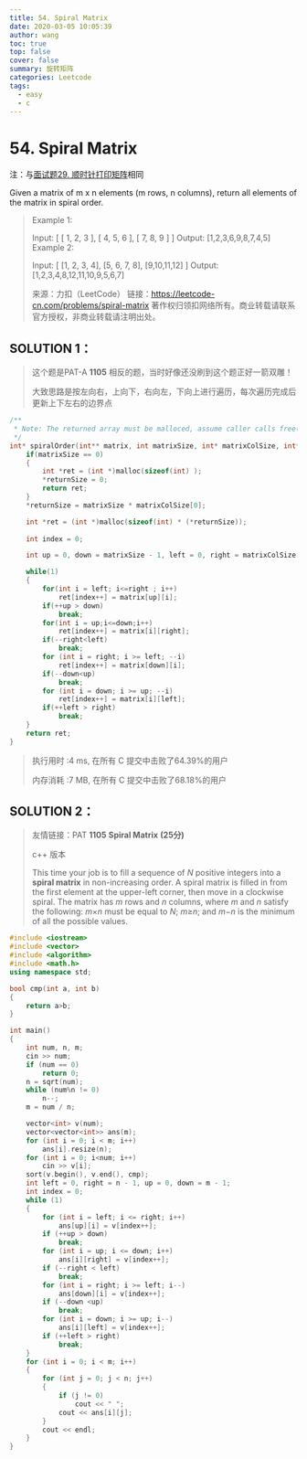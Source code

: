 ```yaml
---
title: 54. Spiral Matrix
date: 2020-03-05 10:05:39
author: wang
toc: true
top: false
cover: false
summary: 旋转矩阵
categories: Leetcode
tags:
  - easy
  - c
---
```


# 54. Spiral Matrix

注：与[面试题29. 顺时针打印矩阵](https://leetcode-cn.com/problems/shun-shi-zhen-da-yin-ju-zhen-lcof/)相同

Given a matrix of m x n elements (m rows, n columns), return all elements of the matrix in spiral order.





> Example 1:
>
> Input:
> [
>    [ 1, 2, 3 ],
>    [ 4, 5, 6 ],
>    [ 7, 8, 9 ]
> ]
>Output: [1,2,3,6,9,8,7,4,5]
> Example 2:
> 
>   Input:
>   [
>     [1, 2, 3, 4],
>   [5, 6, 7, 8],
>   [9,10,11,12]
>]
> Output: [1,2,3,4,8,12,11,10,9,5,6,7]
> 
>   来源：力扣（LeetCode）
>   链接：https://leetcode-cn.com/problems/spiral-matrix
>   著作权归领扣网络所有。商业转载请联系官方授权，非商业转载请注明出处。

## SOLUTION 1：

> 这个题是PAT-A **1105** 相反的题，当时好像还没刷到这个题正好一箭双雕！
>
> 大致思路是按左向右，上向下，右向左，下向上进行遍历，每次遍历完成后更新上下左右的边界点

```c
/**
 * Note: The returned array must be malloced, assume caller calls free().
 */
int* spiralOrder(int** matrix, int matrixSize, int* matrixColSize, int* returnSize){
    if(matrixSize == 0)
    {
        int *ret = (int *)malloc(sizeof(int) );
        *returnSize = 0;
        return ret;
    }
	*returnSize = matrixSize * matrixColSize[0];

	int *ret = (int *)malloc(sizeof(int) * (*returnSize));
	
	int index = 0;

	int up = 0, down = matrixSize - 1, left = 0, right = matrixColSize[0] - 1;

	while(1)
	{
		for(int i = left; i<=right ; i++)
			ret[index++] = matrix[up][i];
		if(++up > down)
			break;
		for(int i = up;i<=down;i++)
			ret[index++] = matrix[i][right];
		if(--right<left)
			break;
		for (int i = right; i >= left; --i)
			ret[index++] = matrix[down][i];
		if(--down<up)
			break;
		for (int i = down; i >= up; --i)
			ret[index++] = matrix[i][left];
		if(++left > right)
			break;
	}
	return ret;
}
```

> 执行用时 :4 ms, 在所有 C 提交中击败了64.39%的用户
>
> 内存消耗 :7 MB, 在所有 C 提交中击败了68.18%的用户

## SOLUTION 2：

> 友情链接：PAT  **1105** **Spiral Matrix** **(25****分****)**
>
> c++ 版本
>
> This time your job is to fill a sequence of *N* positive integers into a **spiral matrix** in non-increasing order. A spiral matrix is filled in from the first element at the upper-left corner, then move in a clockwise spiral. The matrix has *m* rows and *n* columns, where *m* and *n* satisfy the following: *m*×*n* must be equal to *N*; *m*≥*n*; and *m*−*n* is the minimum of all the possible values.

```c++
#include <iostream>
#include <vector>
#include <algorithm>
#include <math.h>
using namespace std;

bool cmp(int a, int b)
{
	return a>b;
}

int main()
{
	int num, n, m;
	cin >> num;
	if (num == 0)
		return 0;
	n = sqrt(num);
	while (num%n != 0)
		n--;
	m = num / n;

	vector<int> v(num);
	vector<vector<int>> ans(m);
	for (int i = 0; i < m; i++)
		ans[i].resize(n);
	for (int i = 0; i<num; i++)
		cin >> v[i];
	sort(v.begin(), v.end(), cmp);
	int left = 0, right = n - 1, up = 0, down = m - 1;
	int index = 0;
	while (1)
	{
		for (int i = left; i <= right; i++)
			ans[up][i] = v[index++];
		if (++up > down)
			break;
		for (int i = up; i <= down; i++)
			ans[i][right] = v[index++];
		if (--right < left)
			break;
		for (int i = right; i >= left; i--)
			ans[down][i] = v[index++];
		if (--down <up)
			break;
		for (int i = down; i >= up; i--)
			ans[i][left] = v[index++];
		if (++left > right)
			break;
	}
	for (int i = 0; i < m; i++)
	{
		for (int j = 0; j < n; j++)
		{
			if (j != 0)
				cout << " ";
			cout << ans[i][j];
		}
		cout << endl;
	}
}

```

> 

